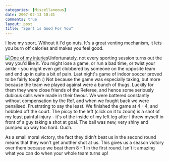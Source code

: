 ```yaml
---
categories: [Miscellaneous]
date: 2007-02-13 18:41
comments: true
layout: post
title: "Sport is Good For You"
---
```

I love my sport. Without it I'd go nuts. It's a great venting mechanism, it lets you burn off calories and makes you feel good.

<a href="/uploads/2007/02/leg.jpg" title="One of my injuries" rel="lightbox"><img src="/uploads/2007/02/leg.thumbnail.jpg" alt="One of my injuries" class="InlineImageLeft" /></a>Unfortunately, not every sporting session turns out the way you'd like it. You might lose a game, or run a bad time, or twist your ankle - you might even get clobbered by someone on the opposite team and end up in quite a bit of pain.  Last night's game of indoor soccer proved to be fairly tough :) Not because the game was especially taxing, but more because the team we played against were a bunch of thugs. Luckily for them they were close friends of the Referee, and hence some seriously dubious calls were made in their favour. We were battered constantly without compensation by the Ref, and when we fought back we were penalised. Frustrating to say the least. We finished the game at 4 - 4, and hobbled off the court. The piccy to the left (click on it to zoom) is a shot of my least painful injury - it's of the inside of my left leg after I threw myself in front of a guy taking a shot at goal. The ball was new, very shiny and pumped up way too hard.  Ouch.

As a small moral victory, the fact they didn't beat us in the second round means that they won't get another shot at us. This gives us a season victory over them because we beat them 8 - 1 in the first round. Isn't it amazing what you can do when your whole team turns up!
